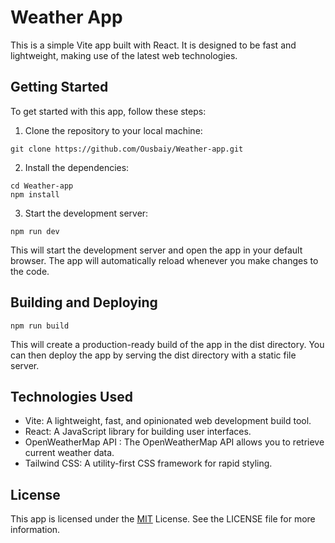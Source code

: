 # Weather App

This is a simple Vite app built with React. It is designed to be fast and lightweight, making use of the latest web technologies.

## Getting Started

To get started with this app, follow these steps:

1. Clone the repository to your local machine:

```
git clone https://github.com/Ousbaiy/Weather-app.git
```

2. Install the dependencies:

```
cd Weather-app
npm install
```

3. Start the development server:

```
npm run dev
```

This will start the development server and open the app in your default browser. The app will automatically reload whenever you make changes to the code.

## Building and Deploying

```
npm run build
```

This will create a production-ready build of the app in the dist directory. You can then deploy the app by serving the dist directory with a static file server.

## Technologies Used

- Vite: A lightweight, fast, and opinionated web development build tool.
- React: A JavaScript library for building user interfaces.
- OpenWeatherMap API : The OpenWeatherMap API allows you to retrieve current weather data.
- Tailwind CSS: A utility-first CSS framework for rapid styling.

## License

This app is licensed under the [MIT](https://choosealicense.com/licenses/mit/)
License. See the LICENSE file for more information.
